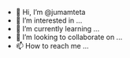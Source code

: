 - 👋 Hi, I’m @jumamteta
- 👀 I’m interested in ...
- 🌱 I’m currently learning ...
- 💞️ I’m looking to collaborate on ...
- 📫 How to reach me ...

<!---
jumamteta/jumamteta is a ✨ special ✨ repository because its `README.md` (this file) appears on your GitHub profile.
You can click the Preview link to take a look at your changes.
---
